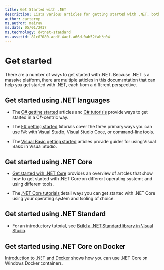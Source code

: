 ```yaml
---
title: Get Started with .NET
description: Lists various articles for getting started with .NET, both from a language and platform perspective.
author: cartermp
ms.author: mairaw
ms.date: 05/01/2017
ms.technology: dotnet-standard
ms.assetid: 81c07080-acdf-4aef-a66d-0ab52fab2c04
---
```

# Get started

There are a number of ways to get started with .NET. Because .NET is a massive platform, there are multiple articles in this documentation that can help you get started with .NET, each from a different perspective.

## Get started using .NET languages

* The [C# getting started](../csharp/getting-started/index.md) articles and [C# tutorials](../csharp/tutorials/index.md) provide ways to get started in a C#-centric way.

* The [F# getting started](../fsharp/get-started/index.md) tutorials cover the three primary ways you can use F#: with Visual Studio, Visual Studio Code, or command-line tools.

* The [Visual Basic getting started](../visual-basic/getting-started/index.md) articles provide guides for using Visual Basic in Visual Studio.

## Get started using .NET Core

* [Get started with .NET Core](../core/get-started.md) provides an overview of articles that show how to get started with .NET Core on different operating systems and using different tools.

* The [.NET Core tutorials](../core/tutorials/index.md) detail ways you can get started with .NET Core using your operating system and tooling of choice.

## Get started using .NET Standard

* For an introductory tutorial, see [Build a .NET Standard library in Visual Studio](../core/tutorialslibrary-with-visual-studio.md).

## Get started using .NET Core on Docker

[Introduction to .NET and Docker](../core/docker/introduction.md) shows how you can use .NET Core on Windows Docker containers.
